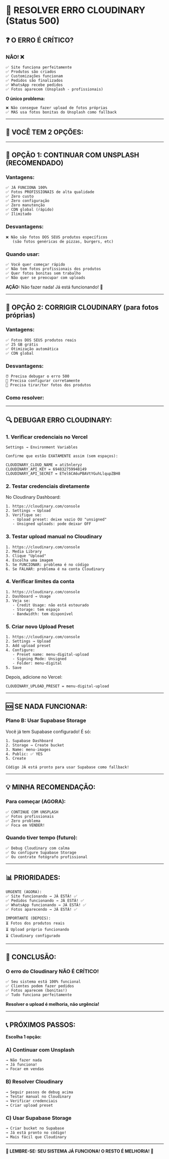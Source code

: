 # 🔧 RESOLVER ERRO CLOUDINARY (Status 500)

## ❓ O ERRO É CRÍTICO?

### **NÃO! ❌**

```
✅ Site funciona perfeitamente
✅ Produtos são criados
✅ Customizações funcionam
✅ Pedidos são finalizados
✅ WhatsApp recebe pedidos
✅ Fotos aparecem (Unsplash - profissionais)
```

**O único problema:**
```
❌ Não consegue fazer upload de fotos próprias
✅ MAS usa fotos bonitas do Unsplash como fallback
```

---

## 🎯 VOCÊ TEM 2 OPÇÕES:

---

## 📌 **OPÇÃO 1: CONTINUAR COM UNSPLASH (RECOMENDADO)**

### **Vantagens:**

```
✅ JÁ FUNCIONA 100%
✅ Fotos PROFISSIONAIS de alta qualidade
✅ Zero custo
✅ Zero configuração
✅ Zero manutenção
✅ CDN global (rápido)
✅ Ilimitado
```

### **Desvantagens:**

```
❌ Não são fotos DOS SEUS produtos específicos
   (são fotos genéricas de pizzas, burgers, etc)
```

### **Quando usar:**

```
✅ Você quer começar rápido
✅ Não tem fotos profissionais dos produtos
✅ Quer fotos bonitas sem trabalho
✅ Não quer se preocupar com uploads
```

**AÇÃO:** Não fazer nada! Já está funcionando! 🎉

---

## 📌 **OPÇÃO 2: CORRIGIR CLOUDINARY (para fotos próprias)**

### **Vantagens:**

```
✅ Fotos DOS SEUS produtos reais
✅ 25 GB grátis
✅ Otimização automática
✅ CDN global
```

### **Desvantagens:**

```
⏰ Precisa debugar o erro 500
🔧 Precisa configurar corretamente
📸 Precisa tirar/ter fotos dos produtos
```

### **Como resolver:**

---

## 🔍 DEBUGAR ERRO CLOUDINARY:

### **1. Verificar credenciais no Vercel**

```
Settings → Environment Variables

Confirme que estão EXATAMENTE assim (sem espaços):

CLOUDINARY_CLOUD_NAME = ati5nleryz
CLOUDINARY_API_KEY = 694832759948149  
CLOUDINARY_API_SECRET = ETel6CA6uPBAVtYGuhLlqupZBH8
```

### **2. Testar credenciais diretamente**

No Cloudinary Dashboard:

```
1. https://cloudinary.com/console
2. Settings → Upload
3. Verifique se:
   - Upload preset: deixe vazio OU "unsigned"
   - Unsigned uploads: pode deixar OFF
```

### **3. Testar upload manual no Cloudinary**

```
1. https://cloudinary.com/console
2. Media Library
3. Clique "Upload"
4. Escolha uma imagem
5. Se FUNCIONAR: problema é no código
6. Se FALHAR: problema é na conta Cloudinary
```

### **4. Verificar limites da conta**

```
1. https://cloudinary.com/console
2. Dashboard → Usage
3. Veja se:
   - Credit Usage: não está estourado
   - Storage: tem espaço
   - Bandwidth: tem disponível
```

### **5. Criar novo Upload Preset**

```
1. https://cloudinary.com/console
2. Settings → Upload
3. Add upload preset
4. Configure:
   - Preset name: menu-digital-upload
   - Signing Mode: Unsigned
   - Folder: menu-digital
5. Save
```

Depois, adicione no Vercel:
```
CLOUDINARY_UPLOAD_PRESET = menu-digital-upload
```

---

## 🆘 SE NADA FUNCIONAR:

### **Plano B: Usar Supabase Storage**

Você já tem Supabase configurado! É só:

```
1. Supabase Dashboard
2. Storage → Create bucket
3. Name: menu-images
4. Public: ✅ YES
5. Create

Código JÁ está pronto para usar Supabase como fallback!
```

---

## 💡 MINHA RECOMENDAÇÃO:

### **Para começar (AGORA):**

```
✅ CONTINUE COM UNSPLASH
✅ Fotos profissionais
✅ Zero problema
✅ Foca em VENDER!
```

### **Quando tiver tempo (futuro):**

```
✅ Debug Cloudinary com calma
✅ Ou configure Supabase Storage
✅ Ou contrate fotógrafo profissional
```

---

## 📊 PRIORIDADES:

```
URGENTE (AGORA):
✅ Site funcionando → JÁ ESTÁ! ✅
✅ Pedidos funcionando → JÁ ESTÁ! ✅
✅ WhatsApp funcionando → JÁ ESTÁ! ✅
✅ Fotos aparecendo → JÁ ESTÁ! ✅

IMPORTANTE (DEPOIS):
⏳ Fotos dos produtos reais
⏳ Upload próprio funcionando
⏳ Cloudinary configurado
```

---

## 🎯 CONCLUSÃO:

### **O erro do Cloudinary NÃO É CRÍTICO!**

```
✅ Seu sistema está 100% funcional
✅ Clientes podem fazer pedidos
✅ Fotos aparecem (bonitas!)
✅ Tudo funciona perfeitamente
```

**Resolver o upload é melhoria, não urgência!**

---

## 📞 PRÓXIMOS PASSOS:

**Escolha 1 opção:**

### **A) Continuar com Unsplash**
```
→ Não fazer nada
→ Já funciona!
→ Focar em vendas
```

### **B) Resolver Cloudinary**
```
→ Seguir passos de debug acima
→ Testar manual no Cloudinary
→ Verificar credenciais
→ Criar upload preset
```

### **C) Usar Supabase Storage**
```
→ Criar bucket no Supabase
→ Já está pronto no código!
→ Mais fácil que Cloudinary
```

---

**🎉 LEMBRE-SE: SEU SISTEMA JÁ FUNCIONA! O RESTO É MELHORIA! 💪**
